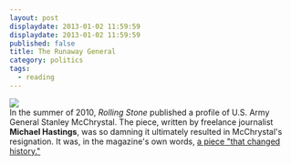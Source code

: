 ```yaml
---
layout: post
displaydate: 2013-01-02 11:59:59
displaydate: 2013-01-02 11:59:59
published: false
title: The Runaway General
category: politics
tags: 
  - reading
---
```


![](http://upload.wikimedia.org/wikipedia/commons/0/0c/StanleyMcChrystal.jpg)<br>
In the summer of 2010, _Rolling Stone_ published a profile of U.S. Army General Stanley McChrystal. The piece, written by freelance journalist **Michael Hastings**, was so damning it ultimately resulted in McChrystal's resignation. It was, in the magazine's own words, <a href="https://stellar.mit.edu/S/course/21W/fa13/21W.737/courseMaterial/topics/topic8/readings/The_Runaway_General/The_Runaway_General.pdf">a piece "that changed history."</a>
